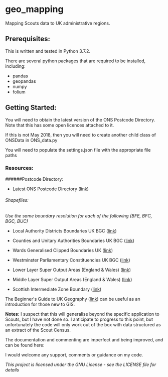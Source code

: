 # geo_mapping
Mapping Scouts data to UK administrative regions.

## Prerequisites: ##
This is written and tested in Python 3.7.2.

There are several python packages that are required to be installed, including:
 * pandas
 * geopandas
 * numpy
 * folium

## Getting Started: ##
You will need to obtain the latest version of the ONS Postcode Directory. Note
that this has some open licences attached to it.

If this is not May 2018, then you will need to create another child class of
ONSData in ONS_data.py

You will need to populate the settings.json file with the appropriate file paths

### Resources: ###
######Postcode Directory:
 * Latest ONS Postcode Directory ([link](https://geoportal.statistics.gov.uk/search?collection=Dataset&sort=-modified&tags=ons%20postcode%20directory))

###### Shapefiles: ######
*Use the same boundary resolution for each of the following (BFE, BFC, BGC, BUC)* 
 * Local Authority Districts Boundaries UK BGC ([link](https://geoportal.statistics.gov.uk/search?collection=Dataset&sort=-modified&tags=bdy_lad))
 * Counties and Unitary Authorities Boundaries UK BGC ([link](https://geoportal.statistics.gov.uk/search?collection=Dataset&sort=-modified&tags=BDY_CTYUA))
 * Wards Generalised Clipped Boundaries UK ([link](https://geoportal.statistics.gov.uk/search?collection=Dataset&sort=-modified&tags=BDY_WD))
 * Westminster Parliamentary Constituencies UK BGC ([link](https://geoportal.statistics.gov.uk/search?collection=Dataset&sort=-modified&tags=BDY_PCON))
 

 * Lower Layer Super Output Areas (England & Wales) ([link](https://geoportal.statistics.gov.uk/search?collection=Dataset&sort=-modified&tags=BDY_LSOA%2CDEC_2011))
 * Middle Layer Super Output Areas (England & Wales) ([link](https://geoportal.statistics.gov.uk/search?collection=Dataset&sort=-modified&tags=BDY_MSOA))
 * Scottish Intermediate Zone Boundary ([link](https://data.gov.uk/dataset/133d4983-c57d-4ded-bc59-390c962ea280/intermediate-zone-boundaries-2011))

The Beginner's Guide to UK Geography ([link](https://geoportal.statistics.gov.uk/search?collection=Document&sort=name&tags=DOC_BGG)) can be useful as an introduction for those new to GIS.

**Notes:**
I suspect that this will generalise beyond the specific application to Scouts,
but I have not done so. I anticipate to progress to this point, but unfortunately
the code will only work out of the box with data structured as an extract of
the Scout Census.

The documentation and commenting are imperfect and being improved, and can be
found here: 

I would welcome any support, comments or guidance on my code.

*This project is licensed under the GNU License - see the LICENSE file for details*
